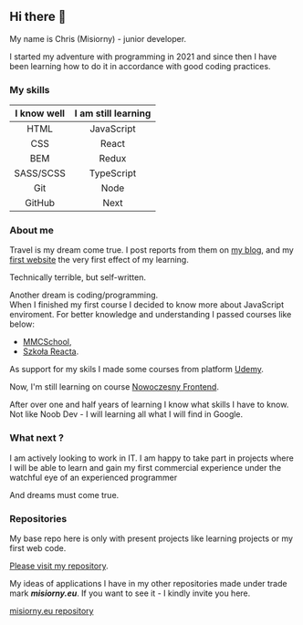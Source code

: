 ## Hi there 👋

My name is Chris (Misiorny)  -  junior developer. 

I started my adventure with programming in 2021 and since then I have been learning how to do it in accordance with good coding practices.

### My skills

|I know well |I am still learning|
|:---:|:---:|
|HTML|JavaScript|
|CSS|React|
|BEM|Redux|
|SASS/SCSS|TypeScript|
|Git|Node|
|GitHub|Next|


### About me

Travel is my dream come true.
I post reports from them on [my blog](https://www.facebook.com/AfrykaDzikaMisiornego), and my [first website](https://misiorny.github.io/AfrykaDzika/index.html) the very first effect of my learning.

Technically terrible, but self-written.

Another dream is coding/programming.  
When I finished my first course I decided to know more about JavaScript enviroment. For better knowledge and understanding I passed courses like below: 
* [MMCSchool](https://mmcschool.pl/),
* [Szkoła Reacta](https://szkolareacta.pl/).

As support for my skils I made some courses from platform [Udemy](https://www.udemy.com/).

Now, I'm still learning on course [Nowoczesny Frontend](https://hyperfunctor.com/nextjs-react-graphql-typescript). 

After over one and half years of learning I know what skills I have to know. Not like Noob Dev - I will learning all what I will find in Google. 


### What next ?

I am actively looking to work in IT. 
I am happy to take part in projects where I will be able to learn and gain my first commercial experience under the watchful eye of an experienced programmer

And dreams must come true.

### Repositories

My base repo here is only with present projects like learning projects or my first web code. 

[Please visit my repository](https://github.com/Misiorny?tab=repositories).

My ideas of applications I have in my other repositories made under trade mark ***misiorny.eu***. If you want to see it - I kindly invite you here.

[misiorny.eu repository](https://github.com/orgs/misiorny-eu/repositories)


